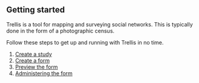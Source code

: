 ## Getting started
Trellis is a tool for mapping and surveying social networks. This is typically done in the form of a photographic census.

Follow these steps to get up and running with Trellis in no time.

1. [Create a study](Setup-study.md)
1. [Create a form](Create-form.md)
1. [Preview the form](Preview-form.md)
1. [Administering the form](Administer-form.md)
